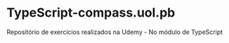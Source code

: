# TypeScript-compass.uol.pb
Repositório de exercícios realizados na Udemy - No módulo de TypeScript
